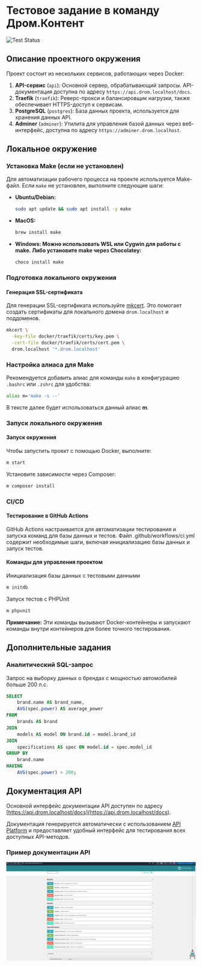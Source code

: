 # Тестовое задание в команду Дром.Контент
![Test Status](https://img.shields.io/github/actions/workflow/status/ssssargsian/car-catalog/ci.yml?label=Tests&logo=github)
## Описание проектного окружения

Проект состоит из нескольких сервисов, работающих через Docker:
1. **API-сервис** (`api`): Основной сервер, обрабатывающий запросы. API-документация доступна по адресу `https://api.drom.localhost/docs`.
2. **Traefik** (`traefik`): Реверс-прокси и балансировщик нагрузки, также обеспечивает HTTPS-доступ к сервисам.
3. **PostgreSQL** (`postgres`): База данных проекта, используется для хранения данных API.
4. **Adminer** (`adminer`): Утилита для управления базой данных через веб-интерфейс, доступна по адресу `https://adminer.drom.localhost`.

## Локальное окружение

### Установка Make (если не установлен)

Для автоматизации рабочего процесса на проекте используется Make-файл. Если `make` не установлен, выполните следующие шаги:

- **Ubuntu/Debian:**
  ```bash
  sudo apt update && sudo apt install -y make
- **MacOS:**
  ```bash
  brew install make
- **Windows: Можно использовать WSL или Cygwin для работы с make. Либо установите make через Chocolatey:**
  ```bash
  choco install make

### Подготовка локального окружения
#### Генерация SSL-сертификата

Для генерации SSL-сертификата используйте [mkcert](https://github.com/FiloSottile/mkcert). Это помогает создать сертификаты для локального домена `drom.localhost` и поддоменов.

```bash
mkcert \
  -key-file docker/traefik/certs/key.pem \
  -cert-file docker/traefik/certs/cert.pem \
  drom.localhost '*.drom.localhost'
```

### Настройка алиаса для Make

Рекомендуется добавить алиас для команды `make` в конфигурацию `.bashrc` или `.zshrc` для удобства:

```bash
alias m='make -s --'
```
В тексте далее будет использоваться данный алиас **m**.

### Запуск локального окружения
#### Запуск окружения

Чтобы запустить проект с помощью Docker, выполните:

```bash
m start
```
Установите зависимости через Composer:
```bash
m composer install
```

### CI/CD
#### Тестирование в GitHub Actions
GitHub Actions настраивается для автоматизации тестирования и запуска команд для базы данных и тестов. Файл .github/workflows/ci.yml содержит необходимые шаги, включая инициализацию базы данных и запуск тестов.

#### Команды для управления проектом
Инициализация базы данных с тестовыми данными
```bash
m initdb
```

Запуск тестов с PHPUnit
```bash
m phpunit
```
**Примечание:** Эти команды вызывают Docker-контейнеры и запускают команды внутри контейнеров для более точного тестирования.

## Дополнительные задания

### Аналитический SQL-запрос
Запрос на выборку данных о брендах с мощностью автомобилей больше 200 л.с.

```sql
SELECT
    brand.name AS brand_name,
    AVG(spec.power) AS average_power
FROM
    brands AS brand
JOIN
    models AS model ON brand.id = model.brand_id
JOIN
    specifications AS spec ON model.id = spec.model_id
GROUP BY
    brand.name
HAVING
    AVG(spec.power) > 200;
```
## Документация API

Основной интерфейс документации API доступен по адресу [https://api.drom.localhost/docs](https://api.drom.localhost/docs).

Документация генерируется автоматически с использованием [API Platform](https://api-platform.com/) и предоставляет удобный интерфейс для тестирования всех доступных API-методов.

### Пример документации API

![Swagger документация](docs/image/full-api.png)
